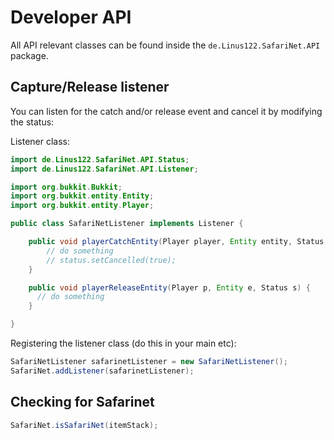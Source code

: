 # Developer API

All API relevant classes can be found inside the `de.Linus122.SafariNet.API` package.
## Capture/Release listener

You can listen for the catch and/or release event and cancel it by modifying the status:

Listener class:
```java
import de.Linus122.SafariNet.API.Status;
import de.Linus122.SafariNet.API.Listener;

import org.bukkit.Bukkit;
import org.bukkit.entity.Entity;
import org.bukkit.entity.Player;

public class SafariNetListener implements Listener {

    public void playerCatchEntity(Player player, Entity entity, Status status) {
        // do something
        // status.setCancelled(true);
    }

    public void playerReleaseEntity(Player p, Entity e, Status s) {
      // do something
    } 

}
```

Registering the listener class (do this in your main etc):
```java
SafariNetListener safarinetListener = new SafariNetListener();
SafariNet.addListener(safarinetListener);
```
## Checking for Safarinet

```java
SafariNet.isSafariNet(itemStack);
```
